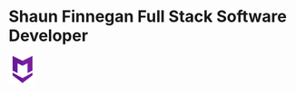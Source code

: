 # Shaun Finnegan Full Stack Software Developer
![alt text](https://github.com/adam-p/markdown-here/raw/master/src/common/images/icon48.png "Logo Title Text 1")